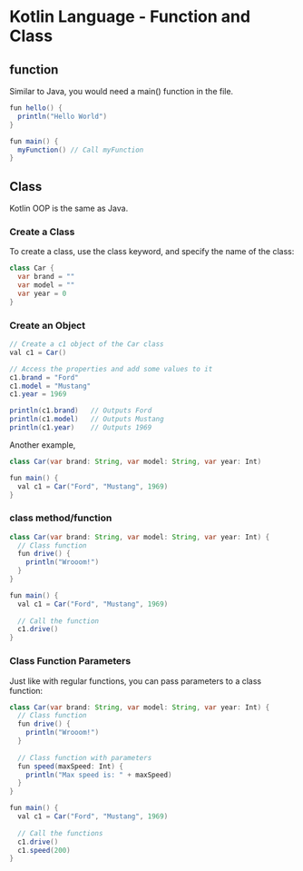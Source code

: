 # Kotlin Language - Function and Class

## function

Similar to Java, you would need a main() function in the file.

```java
fun hello() { 
  println("Hello World") 
}
```

```java
fun main() {
  myFunction() // Call myFunction
}
```

## Class

Kotlin OOP is the same as Java.

### Create a Class
To create a class, use the class keyword, and specify the name of the class:

```java
class Car {
  var brand = ""
  var model = ""
  var year = 0
} 
```

### Create an Object

```java
// Create a c1 object of the Car class
val c1 = Car()

// Access the properties and add some values to it
c1.brand = "Ford"
c1.model = "Mustang"
c1.year = 1969

println(c1.brand)   // Outputs Ford
println(c1.model)   // Outputs Mustang
println(c1.year)    // Outputs 1969
```

Another example,

```java
class Car(var brand: String, var model: String, var year: Int)

fun main() {
  val c1 = Car("Ford", "Mustang", 1969)
}
```

### class method/function

```java
class Car(var brand: String, var model: String, var year: Int) {
  // Class function
  fun drive() {
    println("Wrooom!")
  }
}

fun main() {
  val c1 = Car("Ford", "Mustang", 1969)
  
  // Call the function
  c1.drive()
}
```

### Class Function Parameters

Just like with regular functions, you can pass parameters to a class function:

```java
class Car(var brand: String, var model: String, var year: Int) {
  // Class function
  fun drive() {
    println("Wrooom!")
  }
  
  // Class function with parameters
  fun speed(maxSpeed: Int) {
    println("Max speed is: " + maxSpeed)
  }
}

fun main() {
  val c1 = Car("Ford", "Mustang", 1969)
  
  // Call the functions
  c1.drive()
  c1.speed(200)
}
```